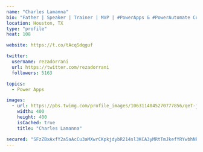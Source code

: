 ```yaml
---
name: "Charles Lamanna"
bio: "Father | Speaker | Trainer | MVP | #PowerApps & #PowerAutomate Community Super User | YouTuber Right-pointing triangle http://youtube.com/c/rezadorrani | Learn - Share - Clockwise rightwards and leftwards open circle arrows"
location: Houston, TX
type: "profile"
heat: 108

website: https://t.co/tAcqSdqguf

twitter:
  username: rezadorrani
  url: https://twitter.com/rezadorrani
  followers: 5163

topics:
  - Power Apps

images:
  - url: https://pbs.twimg.com/profile_images/1063114045270777856/qeT-jpWr_400x400.jpg
    width: 400
    height: 400
    isCached: true
    title: "Charles Lamanna"

secured: "SFzZBxAxfY2a5aAcCu3aMXwrCKpkjdybR214sl3KCA3yMRtTmJkefYRYwbhNPx97LT2OwaKhQ9xyJp1HQY9pevBTodJwYmLTW+ElY5QArmmJUeWqh6YvQgfZOVDN5X87r5ATKuT7559dT6IN59KJSfbgYAEFwS7Vmp3xnHY6NC8ggQ48AS8Vz8pyw/4U33ZWWbzag7eWkF93IazltYoeDSmea9ypmdCfMYQ4z+aucy4nYHxratEmjf/HSowRJOKyRUI4jMQmiSDu3Rj/qrRW6fU5+0S25I1jakpus4I/ccoJHi29BbA7jppNQHVGjF7PoQ1nzl+CrVylEJKjjTx6MjyFPflxLM3wmJDSY5uqHSQgzoxep24HFKrsfflzAYIU+C/ldWt9QVOzZgJcXEHaCf5Laa7zKePEAdUgqOJDZQs=;ybd8zNVzZ7Kk1NoKvs6dVQ=="
---
```


